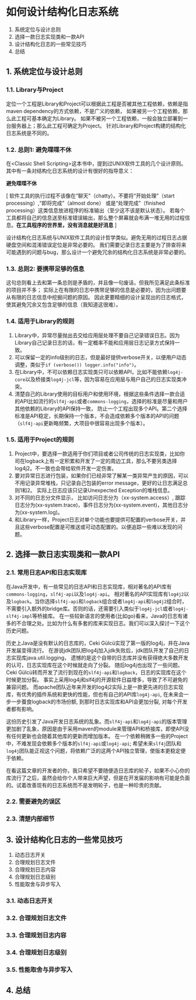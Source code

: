# 如何设计结构化日志系统

1. 系统定位与设计总则
2. 选择一款日志实现类和一款API
3. 设计结构化日志的一些常见技巧
4. 总结

## 1. 系统定位与设计总则

### 1.1. Library与Project

定位一个工程是Library和Project可以根据此工程是否被其他工程依赖，依赖是指maven dependency的方式依赖，不是广义的依赖，
如果被另一个工程依赖，那么此工程可基本确定为Library。 如果不被另一个工程依赖，一般会独立部署到一台服务器上；那么此工程可确定为Project。
针对Library和Project构建的结构化日志系统是不同的。

### 1.2. 总则1: 避免喋喋不休

在\<Classic Shell Scripting\>这本书中，提到过UNIX软件工具的几个设计原则。其中有一条对结构化日志系统的设计有很好的指导意义：  
  
**避免喋喋不休**  
  
\[ 软件工具的执行过程不该像在“聊天”（chatty）。不要将“开始处理”（start processing）,“即将完成”（almost done）
或是“处理完成”（finished processing）这类信息放进程序的标准输出（至少这不该是默认状态）。
若每个工具都将自己的信息送至标准错误输出，那么整个屏幕就会布满一堆无用的过程信息。**在工具程序的世界里，没有消息就是好消息** \]  
  
设计结构化日志系统与UNIX软件工具的设计哲学类似。避免无用的过程日志占据硬盘空间和混淆错误定位是非常必要的。
我们需要记录日志主要是为了排查将来可能遇到的问题与bug，那么设计一个避免冗余的结构化日志系统是非常必要的。

### 1.3. 总则2: 要携带足够的信息

这句总则看上去和第一条总则是矛盾的，并且像一句废话，但我所见满足此条标准的项目并不多；
实际上在有限的日志中携带足够的信息是必要的，因为出问题要从有限的日志信息中挖掘问题的原因。
因此更要精细的设计呈现出的日志格式，使其避免冗余又包含足够的信息（我知道这很难）。

### 1.4. 适用于Library的规则

1. Library中，异常尽量抛出去交给应用层处理不要自己记录错误日志。因为Library自己记录日志的话，有一定概率不能和应用层日志记录方式保持一致。
2. 可以保留一定的info级别的日志，但是最好提供verbose开关，以便用户动态调整，类似于`if (verbose()) logger.info("info")`。
3. 在Library中，不可以依赖日志实现类只可以依赖API，比如不能依赖`log4j-core`以及桥接类`log4j-jcl`等，因为容易在应用层与用户自己的日志实现类冲突。
4. 清楚自己的Library使用的目标用户和使用环境，根据这些条件选择一款合适的API比如流行的`slf4j-api`或者`commons-logging`，选择的标准是尽量和用户其他依赖的Library的API保持一致，
防止一个工程出现多个API。第二个选择标准是API稳定，长期保持一个版本，不会造成依赖多个版本的API的问题（`slf4j-api`更新略频繁，大项目中很容易出现多个版本）。

### 1.5. 适用于Project的规则

1. Project中，要选择一款适用于你们项目或者公司传统的日志实现类，比如你司在logback上有一定积累和开发了一定的周边工具，那么不要另类选择log4j2。不一致也会带给软件开发一定伤害。
2. 要对异常日志进行包装，如果你们已经非常了解某一类异常产生的原因，可以不用记录异常堆栈，只记录自己包装的error message，更好的让日志满足总则1和2。
实际上日志应该只记录Unexpected Exception的堆栈信息。
3. 对不同的日志分文件显示， 比如访问日志分为（xx-system.access）, 跟踪日志分为(xx-system.trace)，事件日志分为(xx-system.event)，其他日志分为(xx-system.log)。
4. 和Library一样，Project日志对单个功能也要提供可配置的verbose开关，并且这些verbose配置是可推送或可动态配置的。以便追踪一些难以发现的问题。

## 2. 选择一款日志实现类和一款API

### 2.1. 常用日志API和日志实现库

在Java开发中，有一些常见的日志API和日志实现库，相对著名的API库有`commons-logging`，`slf4j-api`以及`log4j-api`。
相对著名的API实现库有`log4j2`以及`logback`。当你选择`slf4j-api`和`logback`组合或者`log4j-api`和`log4j2`组合时，不需要引入额外的bridge库。否则的话，还需要引入类似于`log4j-jcl`或者`log4j-slf4j-impl`等桥接库。
在一些较新语言的使用者(比如go)看来，Java的日志有诸多的不合理之处。比如为什么有多套的库来实现日志。我们可以深入探讨一下这个历史问题。  
  
历史上Java是没有默认的日志库的，Ceki Gülcü实现了第一版的log4j，并在Java开发届变得流行。
在游说jdk团队把log4j加入jdk失败后，jdk团队开发了自己的日志实现库java.util.logging，
遗憾的是这个自带的日志库并没有获得绝大多数开发的认可，日志实现库在这个时候就走向了分裂。
随后log4j也出现了一些问题。Ceki Gülcü转而开发了流行到现在的`slf4j-api`和`logback`，日志的实现库在这个时候更加分裂。
事实上采用log4j和slf4j的开源软件日益增多，导致了不可避免的兼容问题。
而apache团队近年来开发的log4j2实际上是一款更先进的日志实现库，有优秀的插件系统和更快的性能，但也有自己的API库`log4j-api`,
在未来会一步一步蚕食logback的市场份额, 到那时日志实现库和API会更加分裂, 对每个开发者都有影响。
  
这份历史引发了Java开发日志系统的乱象。而`slf4j-api`和`log4j-api`的版本管理更加剧了乱象，原因是由于采用maven的module来管理API和桥接库，即使API没有任何更新也会随着其他库的更新而增加版本。
在一个依赖稍微多一些的Project中，不难发现会依赖多个版本的`slf4j-api`或`log4j-api`; 希望未来`slf4j`团队和`log4j`团队能正视这个问题，将依赖广泛的这两个API独立管理，使版本更稳定便于依赖。  
    
在看这篇文章的开发者的你，我只希望不要随便造日志库的轮子，如果不小心你的库流行了之后，虽然会给你个人带来巨大声望，但是在开发届的影响有可能是负面的。试着改善现有的日志系统而不是发明轮子，也是一种珍贵的贡献。
  

### 2.2. 需要避免的误区



### 2.3. 清楚内部细节

## 3. 设计结构化日志的一些常见技巧

1. 动态日志开关
2. 合理规划日志文件
3. 合理规划日志内容
4. 合理规划日志级别
5. 性能取舍与异步写入

### 3.1. 动态日志开关

### 3.2. 合理规划日志文件

### 3.3. 合理规划日志内容

### 3.4. 合理规划日志级别

### 3.5. 性能取舍与异步写入

## 4. 总结

